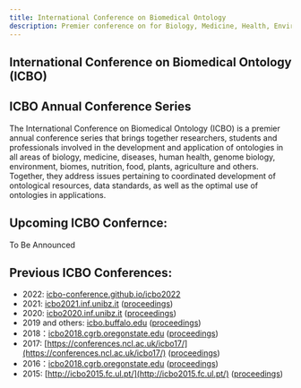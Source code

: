 ```yaml
---
title: International Conference on Biomedical Ontology
description: Premier conference on for Biology, Medicine, Health, Environment, Plants & Agriculture
---
```

## International Conference on Biomedical Ontology (ICBO)

## ICBO Annual Conference Series
The International Conference on Biomedical Ontology (ICBO) is a premier annual conference series that brings together researchers, students and professionals involved in the development and application of ontologies in all areas of biology, medicine, diseases, human health, genome biology, environment, biomes, nutrition, food, plants, agriculture and others. Together, they address issues pertaining to coordinated development of ontological resources, data standards, as well as the optimal use of ontologies in applications.

## Upcoming ICBO Confernce:
To Be Announced

## Previous ICBO Conferences:
- 2022: [icbo-conference.github.io/icbo2022](https://icbo-conference.github.io/icbo2022/)
- 2021: [icbo2021.inf.unibz.it](https://icbo2021.inf.unibz.it/) ([proceedings](http://ceur-ws.org/Vol-3073/))
- 2020: [icbo2020.inf.unibz.it](https://icbo2020.inf.unibz.it/) ([proceedings](http://ceur-ws.org/Vol-2807/))
- 2019 and others: [icbo.buffalo.edu](http://icbo.buffalo.edu/) ([proceedings](http://ceur-ws.org/Vol-2931/))
- 2018：[icbo2018.cgrb.oregonstate.edu](https://icbo2018.cgrb.oregonstate.edu/) ([proceedings](http://ceur-ws.org/Vol-2285/))
- 2017: [https://conferences.ncl.ac.uk/icbo17/](https://conferences.ncl.ac.uk/icbo17/) ([proceedings](http://ceur-ws.org/Vol-2137/))
- 2016：[icbo2018.cgrb.oregonstate.edu](https://icbo2016.cgrb.oregonstate.edu/) ([proceedings](http://ceur-ws.org/Vol-1747/))
- 2015: [http://icbo2015.fc.ul.pt/](http://icbo2015.fc.ul.pt/) ([proceedings](http://ceur-ws.org/Vol-1515/))
